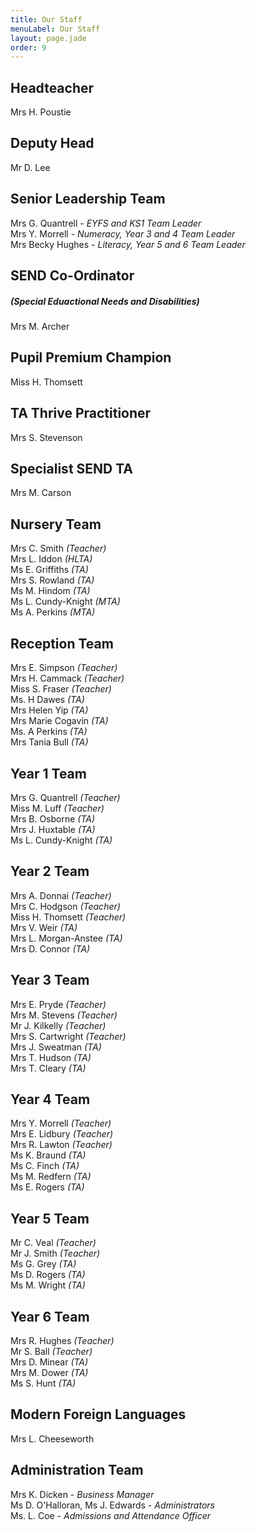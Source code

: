 ```yaml
---
title: Our Staff
menuLabel: Our Staff
layout: page.jade
order: 9
---
```

## Headteacher

Mrs H. Poustie

## Deputy Head

Mr D. Lee

## Senior Leadership Team

Mrs G. Quantrell - *EYFS and KS1 Team Leader*  
Mrs Y. Morrell - *Numeracy, Year 3 and 4 Team Leader*  
Mrs Becky Hughes - *Literacy, Year 5 and 6 Team Leader*  

## SEND Co-Ordinator
##### (Special Eduactional Needs and Disabilities)

Mrs M. Archer

## Pupil Premium Champion

Miss H. Thomsett

## TA Thrive Practitioner

Mrs S. Stevenson

## Specialist SEND TA

Mrs M. Carson

## Nursery Team

Mrs C. Smith *(Teacher)*  
Mrs L. Iddon *(HLTA)*  
Ms E. Griffiths *(TA)*  
Mrs S. Rowland *(TA)*  
Ms M. Hindom *(TA)*  
Ms L. Cundy-Knight *(MTA)*  
Ms A. Perkins *(MTA)*  

## Reception Team

Mrs E. Simpson *(Teacher)*  
Mrs H. Cammack *(Teacher)*  
Miss S. Fraser *(Teacher)*  
Ms. H Dawes *(TA)*  
Mrs Helen Yip *(TA)*  
Mrs Marie Cogavin *(TA)*  
Ms. A Perkins *(TA)*  
Mrs Tania Bull *(TA)*  

## Year 1 Team

Mrs G. Quantrell *(Teacher)*  
Miss M. Luff *(Teacher)*  
Mrs B. Osborne *(TA)*  
Mrs J. Huxtable *(TA)*  
Ms L. Cundy-Knight *(TA)*  

## Year 2 Team

Mrs A. Donnai *(Teacher)*  
Mrs C. Hodgson *(Teacher)*  
Miss H. Thomsett *(Teacher)*  
Mrs V. Weir *(TA)*  
Mrs L. Morgan-Anstee *(TA)*  
Mrs D. Connor *(TA)*  

## Year 3 Team

Mrs E. Pryde *(Teacher)*  
Mrs M. Stevens *(Teacher)*  
Mr J. Kilkelly *(Teacher)*  
Mrs S. Cartwright *(Teacher)*  
Mrs J. Sweatman *(TA)*  
Mrs T. Hudson *(TA)*  
Mrs T. Cleary *(TA)*  

## Year 4 Team

Mrs Y. Morrell *(Teacher)*  
Mrs E. Lidbury *(Teacher)*  
Mrs R. Lawton *(Teacher)*  
Ms K. Braund *(TA)*  
Ms C. Finch *(TA)*  
Ms M. Redfern *(TA)*  
Ms E. Rogers *(TA)*  

## Year 5 Team

Mr C. Veal *(Teacher)*  
Mr J. Smith *(Teacher)*  
Ms G. Grey *(TA)*  
Ms D. Rogers *(TA)*  
Ms M. Wright *(TA)*  

## Year 6 Team

Mrs R. Hughes *(Teacher)*  
Mr S. Ball *(Teacher)*  
Mrs D. Minear *(TA)*  
Mrs M. Dower *(TA)*  
Ms S. Hunt *(TA)*  

## Modern Foreign Languages

Mrs L. Cheeseworth

## Administration Team

Mrs K. Dicken - *Business Manager*  
Ms D. O'Halloran, Ms J. Edwards - *Administrators*  
Ms. L. Coe - *Admissions and Attendance Officer*

